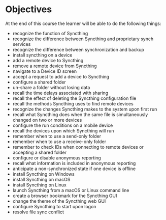 # Objectives

At the end of this course the learner will be able to do the following things:

* recognize the function of Syncthing
* recognize the difference between Syncthing and proprietary synch services
* recognize the difference between synchronization and backup
* install syncthing on a device
* add a remote device to Syncthing
* remove a remote device from Syncthing
* navigate to a Device ID screen
* accept a request to add a device to Syncthing
* configure a shared folder
* un-share a folder without losing data
* recall the time delays associated with sharing
* recall the effect of deleting the Syncthing configuration file
* recall the methods Syncthing uses to find remote devices
* recognize the changes Syncthing makes to the system upon first run
* recall what Syncthing does when the same file is simultaneously changed on two or more devices
* configure the run conditions on a mobile device
* recall the devices upon which Syncthing will run
* remember when to use a send-only folder
* remember when to use a receive-only folder
* remember to check IDs when connecting to remote devices or accepting a shared folder
* configure or disable anonymous reporting
* recall what information is included in anonymous reporting
* anticipate a non-synchronized state if one device is offline
* install Syncthing on Windows
* install Syncthing on macOS
* install Syncthing on Linux
* launch Syncthing from a macOS or Linux command line
* create a browser bookmark for the Syncthing GUI
* change the theme of the Syncthing web GUI
* configure Syncthing to start upon logon
* resolve file sync conflict
